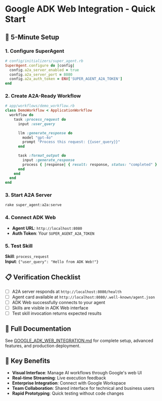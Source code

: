 # Google ADK Web Integration - Quick Start

## 🚀 5-Minute Setup

### 1. Configure SuperAgent
```ruby
# config/initializers/super_agent.rb
SuperAgent.configure do |config|
  config.a2a_server_enabled = true
  config.a2a_server_port = 8080
  config.a2a_auth_token = ENV['SUPER_AGENT_A2A_TOKEN']
end
```

### 2. Create A2A-Ready Workflow
```ruby
# app/workflows/demo_workflow.rb
class DemoWorkflow < ApplicationWorkflow
  workflow do
    task :process_request do
      input :user_query
      
      llm :generate_response do
        model "gpt-4o"
        prompt "Process this request: {{user_query}}"
      end
      
      task :format_output do
        input :generate_response
        process { |response| { result: response, status: "completed" } }
      end
    end
  end
end
```

### 3. Start A2A Server
```bash
rake super_agent:a2a:serve
```

### 4. Connect ADK Web
- **Agent URL**: `http://localhost:8080`
- **Auth Token**: Your `SUPER_AGENT_A2A_TOKEN`

### 5. Test Skill
**Skill**: `process_request`  
**Input**: `{"user_query": "Hello from ADK Web!"}`

## 📋 Verification Checklist

- [ ] A2A server responds at `http://localhost:8080/health`
- [ ] Agent card available at `http://localhost:8080/.well-known/agent.json`
- [ ] ADK Web successfully connects to your agent
- [ ] Skills are visible in ADK Web interface
- [ ] Test skill invocation returns expected results

## 🔗 Full Documentation
See [GOOGLE_ADK_WEB_INTEGRATION.md](GOOGLE_ADK_WEB_INTEGRATION.md) for complete setup, advanced features, and production deployment.

## 🎯 Key Benefits
- **Visual Interface**: Manage AI workflows through Google's web UI
- **Real-time Streaming**: Live execution feedback
- **Enterprise Integration**: Connect with Google Workspace
- **Team Collaboration**: Shared interface for technical and business users
- **Rapid Prototyping**: Quick testing without code changes